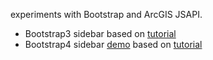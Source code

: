 experiments with Bootstrap and ArcGIS JSAPI.

<ul>
<li>Bootstrap3 sidebar based on <a href="https://bootstrapious.com/p/bootstrap-sidebar" target="_blank">tutorial</a></li>
<li>Bootstrap4 sidebar <a href="https://jccartwright.github.io/bootstrap-demo/bootstrap4-sidebar.html" target="_blank">demo</a> based on <a href="https://bootstrapious.com/p/bootstrap-sidebar" target="_blank">tutorial</a></li>
</ul>
